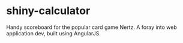# shiny-calculator
Handy scoreboard for the popular card game Nertz. A foray into web application dev, built using AngularJS.
